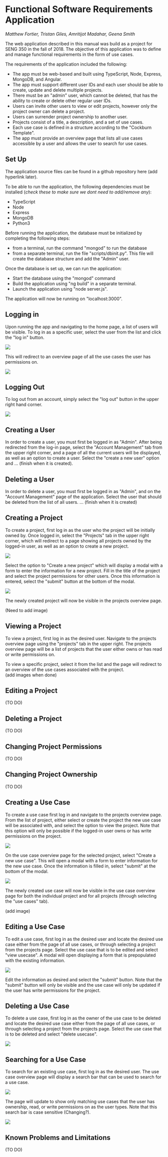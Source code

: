 # Functional Software Requirements Application  

*Matthew Fortier, Tristan Giles, Amritijot Madahar, Geena Smith*

The web application described in this manual was build as a project for SENG 350 in the fall of 2018. The objective of this application was to define and manage functional requirements in the form of use cases.  
  
  The requirements of the application included the following:
- The app must be web-based and built using TypeScript, Node, Express, MongoDB, and Angular.
- The app must support different user IDs and each user should be able to create, update and delete multiple projects.
- There must be an "admin" user, which cannot be deleted, that has the ability to create or delete other regular user IDs.
- Users can invite other users to view or edit projects, however only the project owner can delete a project.
- Users can surrender project ownership to another user.
- Projects consist of a title, a description, and a set of use cases.
- Each use case is defined in a structure according to the "Cockburn Template". 
- The app must provide an overview page that lists all use cases accessible by a user and allows the user to search for use cases.  
  
## Set Up
The application source files can be found in a github repository here (add hyperlink later).  
  
To be able to run the application, the following dependencies must be installed (*check these to make sure we dont need to add/remove any*):  
- TypeScript  
- Node  
- Express  
- MongoDB  
- Python3  
  
Before running the application, the database must be initialized by completing the following steps:  
- from a terminal, run the command "mongod" to run the database
- from a separate terminal, run the file "scripts/dbinit.py". This file will create the database structure and add the "Admin" user.  
  
Once the database is set up, we can run the application:  
- Start the database using the "mongod" command  
- Build the application using "ng build" in a separate terminal.  
- Launch the application using "node server.js".  
  
The application will now be running on "localhost:3000".  

## Logging in
Upon running the app and navigating to the home page, a list of users will be visible. To log in as a specific user, select the user from the list and click the "log in" button.  
  
![](https://github.com/tbgiles/SENG350Project/blob/master/usermanual_images/login_selected.PNG)
  
This will redirect to an overview page of all the use cases the user has permissions on.  
  
![](https://github.com/tbgiles/SENG350Project/blob/master/usermanual_images/allusecases_overview.PNG)  

## Logging Out  
To log out from an account, simply select the "log out" button in the upper right hand corner.  
  
![](https://github.com/tbgiles/SENG350Project/blob/master/usermanual_images/allusecases_overview.PNG)

## Creating a User
In order to create a user, you must first be logged in as "Admin". After being redirected from the log-in page, select the "Account Management" tab from the upper right corner, and a page of all the current users will be displayed, as well as an option to create a user. Select the "create a new user" option and ... (finish when it is created).
 
## Deleting a User
In order to delete a user, you must first be logged in as "Admin", and on the "Account Management" page of the application. Select the user that should be deleted from the list of all users. ... (finish when it is created)

## Creating a Project
To create a project, first log in as the user who the project will be initially owned by. Once logged in, select the "Projects" tab in the upper right corner, which will redirect to a page showing all projects owned by the logged-in user, as well as an option to create a new project.  
  
![](https://github.com/tbgiles/SENG350Project/blob/master/usermanual_images/projects_overview.PNG)  

Select the option to "Create a new project" which will display a modal with a form to enter the information for a new project. Fill in the title of the project and select the project permissions for other users. Once this information is entered, select the "submit" button at the bottom of the modal.  
  
![](https://github.com/tbgiles/SENG350Project/blob/master/usermanual_images/create_project_modal.PNG) 
  
The newly created project will now be visible in the projects overview page.  
  
(Need to add image)


## Viewing a Project
To view a project, first log in as the desired user. Navigate to the projects overview page using the "projects" tab in the upper right. The projects overview page will be a list of projects that the user either owns or has read or write permissions on.  
  
To view a specific project, select it from the list and the page will redirect to an overview of the use cases associated with the project.  
(add images when done)

## Editing a Project
(TO DO)  

## Deleting a Project
(TO DO)  

## Changing Project Permissions
(TO DO)  

## Changing Project Ownership
(TO DO)  

## Creating a Use Case
To create a use case first log in and navigate to the projects overview page. From the list of project, either select or create the project the new use case will be associated with, and select the option to view the project. Note that this option will only be possible if the logged-in user owns or has write permissions on the project.  
  
![](https://github.com/tbgiles/SENG350Project/blob/master/usermanual_images/usecases_overview.PNG)  
  
On the use case overview page for the selected project, select "Create a new use case". This will open a modal with a form to enter information for the new use case. Once the information is filled in, select "submit" at the bottom of the modal. 
   
![](https://github.com/tbgiles/SENG350Project/blob/master/usermanual_images/usecase_create.PNG)  
    
The newly created use case will now be visible in the use case overview page for both the individual project and for all projects (through selecting the "use cases" tab).  
  
(add image)

## Editing a Use Case
To edit a use case, first log in as the desired user and locate the desired use case either from the page of all use cases, or through selecting a project from the projects page. Select the use case that is to be edited and select "view usecase". A modal will open displaying a form that is prepopulated with the existing information.  

![](https://github.com/tbgiles/SENG350Project/blob/master/usermanual_images/usecase_view.PNG)  
  
Edit the information as desired and select the "submit" button. Note that the "submit" button will only be visible and the use case will only be updated if the user has write permissions for the project.  

## Deleting a Use Case
To delete a use case, first log in as the owner of the use case to be deleted and locate the desired use case either from the page of all use cases, or through selecting a project from the projects page. Select the use case that is to be deleted and select "delete usecase".  
  
![](https://github.com/tbgiles/SENG350Project/blob/master/usermanual_images/usecase_delete.PNG)

## Searching for a Use Case
To search for an existing use case, first log in as the desired user. The use case overview page will display a search bar that can be used to search for a use case.  
  
![](usermanual_images/allusecases_overview.png)  
  
The page will update to show only matching use cases that the user has ownership, read, or write permissions on as the user types. Note that this search bar is case sensitive (Changing?).  
  
![](usermanual_images/usecases_search.png)

## Known Problems and Limitations
(TO DO)
